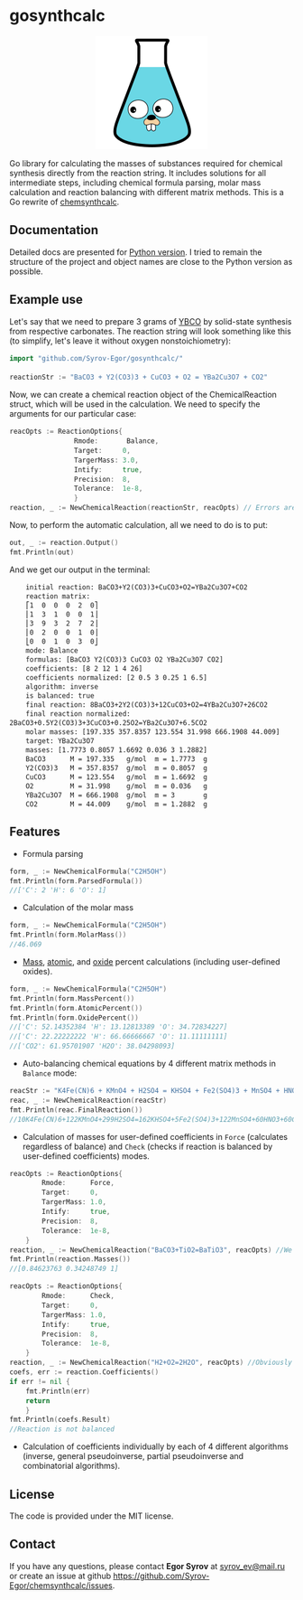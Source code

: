 # gosynthcalc
<p align="center">
    <img src="data/Gopher_flask.svg" width="200" height="200">
</p>

Go library for calculating the masses of substances required for chemical synthesis directly from the reaction string. It includes solutions for all intermediate steps, including chemical formula parsing, molar mass calculation and reaction balancing with different matrix methods. This is a Go rewrite of [chemsynthcalc](https://github.com/Syrov-Egor/chemsynthcalc).

## Documentation
Detailed docs are presented for [Python version](https://syrov-egor.github.io/chemsynthcalc/). I tried to remain the structure of the project and object names are close to the Python version as possible.

## Example use
Let's say that we need to prepare 3 grams of [YBCO](https://en.wikipedia.org/wiki/Yttrium_barium_copper_oxide) by solid-state synthesis from respective carbonates. The reaction string will look something like this (to simplify, let's leave it without oxygen nonstoichiometry):
```Go
import "github.com/Syrov-Egor/gosynthcalc/"

reactionStr := "BaCO3 + Y2(CO3)3 + CuCO3 + O2 = YBa2Cu3O7 + CO2"
```
Now, we can create a chemical reaction object of the ChemicalReaction struct, which will be used in the calculation. We need to specify the arguments for our particular case:
```Go
reacOpts := ReactionOptions{
                Rmode:       Balance,
                Target:     0,
	            TargerMass: 3.0,
	            Intify:     true,
	            Precision:  8,
	            Tolerance:  1e-8,
	            }
reaction, _ := NewChemicalReaction(reactionStr, reacOpts) // Errors are supressed in this example
```
Now, to perform the automatic calculation, all we need to do is to put:
```Go
out, _ := reaction.Output()
fmt.Println(out)
```
And we get our output in the terminal:
```
	initial reaction: BaCO3+Y2(CO3)3+CuCO3+O2=YBa2Cu3O7+CO2
	reaction matrix:
	⎡1  0  0  0  2  0⎤
	⎢1  3  1  0  0  1⎥
	⎢3  9  3  2  7  2⎥
	⎢0  2  0  0  1  0⎥
	⎣0  0  1  0  3  0⎦
	mode: Balance
	formulas: [BaCO3 Y2(CO3)3 CuCO3 O2 YBa2Cu3O7 CO2]
	coefficients: [8 2 12 1 4 26]
	coefficients normalized: [2 0.5 3 0.25 1 6.5]
	algorithm: inverse
	is balanced: true
	final reaction: 8BaCO3+2Y2(CO3)3+12CuCO3+O2=4YBa2Cu3O7+26CO2
	final reaction normalized: 2BaCO3+0.5Y2(CO3)3+3CuCO3+0.25O2=YBa2Cu3O7+6.5CO2
	molar masses: [197.335 357.8357 123.554 31.998 666.1908 44.009]
	target: YBa2Cu3O7
	masses: [1.7773 0.8057 1.6692 0.036 3 1.2882]
	BaCO3      M = 197.335   g/mol  m = 1.7773  g
	Y2(CO3)3   M = 357.8357  g/mol  m = 0.8057  g
	CuCO3      M = 123.554   g/mol  m = 1.6692  g
	O2         M = 31.998    g/mol  m = 0.036   g
	YBa2Cu3O7  M = 666.1908  g/mol  m = 3       g
	CO2        M = 44.009    g/mol  m = 1.2882  g
```

## Features
* Formula parsing
```Go
form, _ := NewChemicalFormula("C2H5OH")
fmt.Println(form.ParsedFormula())
//['C': 2 'H': 6 'O': 1]
```
* Calculation of the molar mass 
```Go
form, _ := NewChemicalFormula("C2H5OH")
fmt.Println(form.MolarMass())
//46.069
```
* [Mass](https://en.wikipedia.org/wiki/Mass_fraction_(chemistry)), [atomic](https://en.wikipedia.org/wiki/Mole_fraction), and [oxide](https://d32ogoqmya1dw8.cloudfront.net/files/introgeo/studio/examples/minex02.pdf) percent calculations (including user-defined oxides).
```Go
form, _ := NewChemicalFormula("C2H5OH")
fmt.Println(form.MassPercent())
fmt.Println(form.AtomicPercent())
fmt.Println(form.OxidePercent())
//['C': 52.14352384 'H': 13.12813389 'O': 34.72834227]
//['C': 22.22222222 'H': 66.66666667 'O': 11.11111111]
//['CO2': 61.95701907 'H2O': 38.04298093]
```
* Auto-balancing chemical equations by 4 different matrix methods in `Balance` mode:
```Go
reacStr := "K4Fe(CN)6 + KMnO4 + H2SO4 = KHSO4 + Fe2(SO4)3 + MnSO4 + HNO3 + CO2 + H2O"
reac, _ := NewChemicalReaction(reacStr)
fmt.Println(reac.FinalReaction())
//10K4Fe(CN)6+122KMnO4+299H2SO4=162KHSO4+5Fe2(SO4)3+122MnSO4+60HNO3+60CO2+188H2O
```
* Calculation of masses for user-defined coefficients in `Force` (calculates regardless of balance) and `Check` (checks if reaction is balanced by user-defined coefficients) modes.
```Go
reacOpts := ReactionOptions{
		Rmode:      Force,
		Target:     0,
		TargerMass: 1.0,
		Intify:     true,
		Precision:  8,
		Tolerance:  1e-8,
	}
reaction, _ := NewChemicalReaction("BaCO3+TiO2=BaTiO3", reacOpts) //We can drop CO2 product and still get masses in this mode. 
fmt.Println(reaction.Masses())
//[0.84623763 0.34248749 1]
```
```Go
reacOpts := ReactionOptions{
		Rmode:      Check,
		Target:     0,
		TargerMass: 1.0,
		Intify:     true,
		Precision:  8,
		Tolerance:  1e-8,
	}
reaction, _ := NewChemicalReaction("H2+O2=2H2O", reacOpts) //Obviously not balanced
coefs, err := reaction.Coefficients()
if err != nil {
	fmt.Println(err)
	return
	}
fmt.Println(coefs.Result)
//Reaction is not balanced
```
* Calculation of coefficients individually by each of 4 different algorithms (inverse, general pseudoinverse, partial pseudoinverse and combinatorial algorithms).

## License
The code is provided under the MIT license.

## Contact
If you have any questions, please contact **Egor Syrov** at syrov_ev@mail.ru or
create an issue at github https://github.com/Syrov-Egor/chemsynthcalc/issues.
